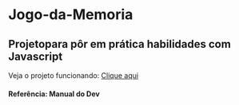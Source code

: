 # Jogo-da-Memoria

## Projetopara pôr em prática habilidades com Javascript

Veja o projeto funcionando:
[Clique aqui](https://brendacristhine.github.io/Jogo-da-Memoria/)


#### Referência: Manual do Dev



